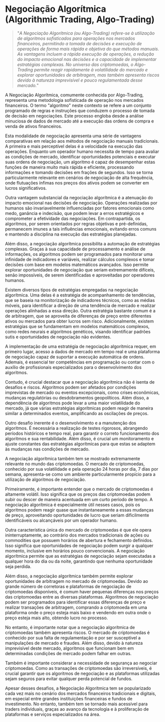 # Negociação Algorítmica (Algorithmic Trading, Algo-Trading)

>"*A Negociação Algorítmica (ou Algo-Trading) refere-se à utilização de algoritmos sofisticados para operações nos mercados financeiros, permitindo a tomada de decisões e execução de operações de forma mais rápida e objetiva do que métodos manuais. As vantagens incluem a rápida execução de operações, a redução do impacto emocional nas decisões e a capacidade de implementar estratégias complexas. No universo das criptomoedas, o Algo-Trading permite reagir rapidamente à volatilidade do mercado e explorar oportunidades de arbitragem, mas também apresenta riscos devido à natureza imprevisível e pouco regulamentada desse mercado.*"

A Negociação Algorítmica, comumente conhecida por Algo-Trading, representa uma metodologia sofisticada de operação nos mercados financeiros. O termo "algoritmo" neste contexto se refere a um conjunto programado de regras e instruções que conduzem o processo de tomada de decisão em negociações. Este processo engloba desde a análise minuciosa de dados de mercado até a execução das ordens de compra e venda de ativos financeiros.

Esta modalidade de negociação apresenta uma série de vantagens comparativas em relação aos métodos de negociação manuais tradicionais. A primeira e mais perceptível delas é a velocidade na execução das operações. Enquanto um operador humano necessita de tempo para avaliar as condições de mercado, identificar oportunidades potenciais e executar suas ordens de negociação, um algoritmo é capaz de desempenhar estas funções de maneira muito mais rápida e eficiente, processando informações e tomando decisões em frações de segundos. Isso se torna particularmente relevante em cenários de negociação de alta frequência, onde flutuações ínfimas nos preços dos ativos podem se converter em lucros significativos.

Outra vantagem substancial da negociação algorítmica é a atenuação do impacto emocional nas decisões de negociação. Operações realizadas por humanos são invariavelmente influenciadas por fatores emocionais como medo, ganância e indecisão, que podem levar a erros estratégicos e comprometer a efetividade das negociações. Em contrapartida, os algoritmos, por serem orientados por regras objetivas e pré-definidas, permanecem imunes a tais influências emocionais, evitando erros comuns e mantendo a disciplina na execução das estratégias planejadas.

Além disso, a negociação algorítmica possibilita a automação de estratégias complexas. Graças à sua capacidade de processamento e análise de informações, os algoritmos podem ser programados para monitorar uma infinidade de indicadores e variáveis, realizar cálculos complexos e tomar decisões com base em modelos matemáticos avançados. Isso permite explorar oportunidades de negociação que seriam extremamente difíceis, senão impossíveis, de serem identificadas e aproveitadas por operadores humanos.

Existem diversos tipos de estratégias empregadas na negociação algorítmica. Uma delas é a estratégia de acompanhamento de tendências, que se baseia na monitorização de indicadores técnicos, como as médias móveis, para identificar a direção de uma tendência de mercado e realizar operações alinhadas a essa direção. Outra estratégia bastante comum é a de arbitragem, que se aproveita de diferenças de preço entre diferentes ativos ou mercados para obter lucros sem risco. Adicionalmente, existem estratégias que se fundamentam em modelos matemáticos complexos, como redes neurais e algoritmos genéticos, visando identificar padrões sutis e oportunidades de negociação não evidentes.

A implementação de uma estratégia de negociação algorítmica requer, em primeiro lugar, acesso a dados de mercado em tempo real e uma plataforma de negociação capaz de suportar a execução automática de ordens. Ademais, é essencial ter competências em programação ou contar com o auxílio de profissionais especializados para o desenvolvimento dos algoritmos.

Contudo, é crucial destacar que a negociação algorítmica não é isenta de desafios e riscos. Algoritmos podem ser afetados por condições imprevistas de mercado ou eventos excepcionais, como crises econômicas, mudanças regulatórias ou desdobramentos geopolíticos. Além disso, a dependência de algoritmos pode levar a uma maior volatilidade do mercado, já que várias estratégias algorítmicas podem reagir de maneira similar a determinados eventos, amplificando as oscilações de preços.

Outro desafio inerente é o desenvolvimento e a manutenção dos algoritmos. É necessária a realização de testes rigorosos, abrangendo períodos históricos e tempo real, para garantir o correto funcionamento dos algoritmos e sua rentabilidade. Além disso, é crucial um monitoramento e ajuste constantes das estratégias algorítmicas para que estas se adaptem às mudanças nas condições de mercado.

A negociação algorítmica também tem se mostrado extremamente relevante no mundo das criptomoedas. O mercado de criptomoedas, conhecido por sua volatilidade e pela operação 24 horas por dia, 7 dias por semana, apresenta-se como um ambiente particularmente propício para a utilização de algoritmos de negociação.

Primeiramente, é importante entender que o mercado de criptomoedas é altamente volátil. Isso significa que os preços das criptomoedas podem subir ou descer de maneira acentuada em um curto período de tempo. A negociação algorítmica é especialmente útil nesses casos, pois os algoritmos podem reagir quase que instantaneamente a essas mudanças de preço, aproveitando oportunidades de lucro que seriam dificilmente identificáveis ou alcançáveis por um operador humano.

Outra característica única do mercado de criptomoedas é que ele opera ininterruptamente, ao contrário dos mercados tradicionais de ações ou commodities que possuem horários de abertura e fechamento definidos. Isso significa que oportunidades de negociação podem surgir a qualquer momento, inclusive em horários pouco convencionais. A negociação algorítmica permite que as estratégias de negociação sejam executadas a qualquer hora do dia ou da noite, garantindo que nenhuma oportunidade seja perdida.

Além disso, a negociação algorítmica também permite explorar oportunidades de arbitragem no mercado de criptomoedas. Devido ao grande número de corretoras e plataformas de negociação de criptomoedas disponíveis, é comum haver pequenas diferenças nos preços das criptomoedas entre as diversas plataformas. Algoritmos de negociação podem ser programados para identificar essas diferenças de preço e realizar transações de arbitragem, comprando a criptomoeda em uma plataforma onde o preço esteja mais baixo e vendendo em outra onde o preço esteja mais alto, obtendo lucro no processo.

No entanto, é importante notar que a negociação algorítmica de criptomoedas também apresenta riscos. O mercado de criptomoedas é conhecido por sua falta de regulamentação e por ser susceptível a manipulações de mercado e fraudes. Além disso, devido à natureza imprevisível deste mercado, algoritmos que funcionam bem em determinadas condições de mercado podem falhar em outras.

Também é importante considerar a necessidade de segurança ao negociar criptomoedas. Como as transações de criptomoedas são irreversíveis, é crucial garantir que os algoritmos de negociação e as plataformas utilizadas sejam seguros para evitar qualquer perda potencial de fundos.

Apesar desses desafios, a Negociação Algorítmica tem se popularizado cada vez mais no cenário dos mercados financeiros tradicionais e digitais, em especial entre grandes instituições financeiras e fundos de investimento. No entanto, também tem se tornado mais acessível para traders individuais, graças ao avanço da tecnologia e à proliferação de plataformas e serviços especializados na área.
